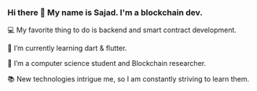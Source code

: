 ### Hi there 👋 My name is Sajad. I'm a blockchain dev.

💻 My favorite thing to do is backend 
and smart contract development.

🌱 I’m currently learning dart & flutter.

🔴 I’m a computer science student and Blockchain researcher.

📚 New technologies intrigue me, so I am constantly striving to learn them.
